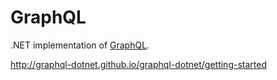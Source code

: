 # GraphQL

.NET implementation of [GraphQL](http://graphql.org/).

http://graphql-dotnet.github.io/graphql-dotnet/getting-started
